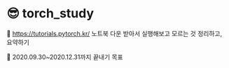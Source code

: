 # 😎 torch_study

🍕 https://tutorials.pytorch.kr/ 노트북 다운 받아서 실행해보고 모르는 것 정리하고, 요약하기 

🍔 2020.09.30~2020.12.31까지 끝내기 목표
